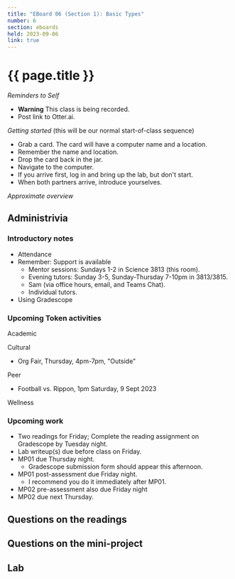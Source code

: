 ```yaml
---
title: "EBoard 06 (Section 1): Basic Types"
number: 6
section: eboards
held: 2023-09-06
link: true
---
```

# {{ page.title }}

_Reminders to Self_

* **Warning** This class is being recorded.
* Post link to Otter.ai.

_Getting started_ (this will be our normal start-of-class sequence)

* Grab a card.  The card will have a computer name and a location.
* Remember the name and location.
* Drop the card back in the jar.
* Navigate to the computer.
* If you arrive first, log in and bring up the lab, but don't start.
* When both partners arrive, introduce yourselves.

_Approximate overview_


Administrivia
-------------

### Introductory notes

* Attendance
* Remember: Support is available
    * Mentor sessions: Sundays 1-2 in Science 3813 (this room).
    * Evening tutors: Sunday 3-5, Sunday-Thursday 7-10pm in 3813/3815.
    * Sam (via office hours, email, and Teams Chat).
    * Individual tutors.
* Using Gradescope

### Upcoming Token activities

Academic

Cultural

* Org Fair, Thursday, 4pm-7pm, "Outside"

Peer

* Football vs. Rippon, 1pm Saturday, 9 Sept 2023

Wellness

### Upcoming work

* Two readings for Friday; Complete the reading assignment on Gradescope by 
  Tuesday night.
* Lab writeup(s) due before class on Friday.
* MP01 due Thursday night.
    * Gradescope submission form should appear this afternoon.
* MP01 post-assessment due Friday night.
    * I recommend you do it immediately after MP01.
* MP02 pre-assessment also due Friday night
* MP02 due next Thursday.

Questions on the readings
-------------------------

Questions on the mini-project
-----------------------------

Lab
---
